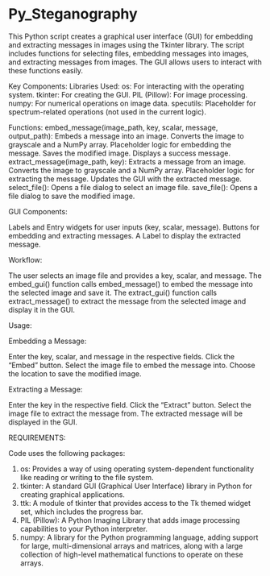 # Py_Steganography
This Python script creates a graphical user interface (GUI) for embedding and extracting messages in images using the Tkinter library. The script includes functions for selecting files, embedding messages into images, and extracting messages from images. The GUI allows users to interact with these functions easily. 

Key Components:
Libraries Used:
os: For interacting with the operating system.
tkinter: For creating the GUI.
PIL (Pillow): For image processing.
numpy: For numerical operations on image data.
specutils: Placeholder for spectrum-related operations (not used in the current logic).

Functions:
embed_message(image_path, key, scalar, message, output_path): Embeds a message into an image.
Converts the image to grayscale and a NumPy array.
Placeholder logic for embedding the message.
Saves the modified image.
Displays a success message.
extract_message(image_path, key): Extracts a message from an image.
Converts the image to grayscale and a NumPy array.
Placeholder logic for extracting the message.
Updates the GUI with the extracted message.
select_file(): Opens a file dialog to select an image file.
save_file(): Opens a file dialog to save the modified image.

GUI Components:

Labels and Entry widgets for user inputs (key, scalar, message).
Buttons for embedding and extracting messages.
A Label to display the extracted message.

Workflow:

The user selects an image file and provides a key, scalar, and message.
The embed_gui() function calls embed_message() to embed the message into the selected image and save it.
The extract_gui() function calls extract_message() to extract the message from the selected image and display it in the GUI.

Usage:

Embedding a Message:

Enter the key, scalar, and message in the respective fields.
Click the “Embed” button.
Select the image file to embed the message into.
Choose the location to save the modified image.

Extracting a Message:

Enter the key in the respective field.
Click the “Extract” button.
Select the image file to extract the message from.
The extracted message will be displayed in the GUI.

REQUIREMENTS: 

Code uses the following packages:

1. os: Provides a way of using operating system-dependent functionality like reading or writing to the file system.
2. tkinter: A standard GUI (Graphical User Interface) library in Python for creating graphical applications.
3. ttk: A module of tkinter that provides access to the Tk themed widget set, which includes the progress bar.
4. PIL (Pillow): A Python Imaging Library that adds image processing capabilities to your Python interpreter.
5. numpy: A library for the Python programming language, adding support for large, multi-dimensional arrays and matrices, along with 
   a large collection of high-level mathematical functions to operate on these arrays.
